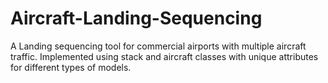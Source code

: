 # Aircraft-Landing-Sequencing

A Landing sequencing tool for commercial airports with multiple aircraft traffic. Implemented using stack and aircraft classes with unique attributes for different types of models.
